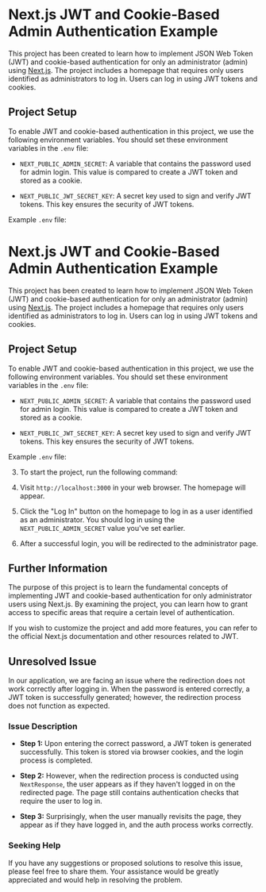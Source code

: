 # Next.js JWT and Cookie-Based Admin Authentication Example

This project has been created to learn how to implement JSON Web Token (JWT) and cookie-based authentication for only an administrator (admin) using [Next.js](https://nextjs.org/). The project includes a homepage that requires only users identified as administrators to log in. Users can log in using JWT tokens and cookies.

## Project Setup

To enable JWT and cookie-based authentication in this project, we use the following environment variables. You should set these environment variables in the `.env` file:

- `NEXT_PUBLIC_ADMIN_SECRET`: A variable that contains the password used for admin login. This value is compared to create a JWT token and stored as a cookie.

- `NEXT_PUBLIC_JWT_SECRET_KEY`: A secret key used to sign and verify JWT tokens. This key ensures the security of JWT tokens.

Example `.env` file:

# Next.js JWT and Cookie-Based Admin Authentication Example

This project has been created to learn how to implement JSON Web Token (JWT) and cookie-based authentication for only an administrator (admin) using [Next.js](https://nextjs.org/). The project includes a homepage that requires only users identified as administrators to log in. Users can log in using JWT tokens and cookies.

## Project Setup

To enable JWT and cookie-based authentication in this project, we use the following environment variables. You should set these environment variables in the `.env` file:

- `NEXT_PUBLIC_ADMIN_SECRET`: A variable that contains the password used for admin login. This value is compared to create a JWT token and stored as a cookie.

- `NEXT_PUBLIC_JWT_SECRET_KEY`: A secret key used to sign and verify JWT tokens. This key ensures the security of JWT tokens.

Example `.env` file:

3. To start the project, run the following command:

4. Visit `http://localhost:3000` in your web browser. The homepage will appear.

5. Click the "Log In" button on the homepage to log in as a user identified as an administrator. You should log in using the `NEXT_PUBLIC_ADMIN_SECRET` value you've set earlier.

6. After a successful login, you will be redirected to the administrator page.

## Further Information

The purpose of this project is to learn the fundamental concepts of implementing JWT and cookie-based authentication for only administrator users using Next.js. By examining the project, you can learn how to grant access to specific areas that require a certain level of authentication.

If you wish to customize the project and add more features, you can refer to the official Next.js documentation and other resources related to JWT.

##

## Unresolved Issue

In our application, we are facing an issue where the redirection does not work correctly after logging in. When the password is entered correctly, a JWT token is successfully generated; however, the redirection process does not function as expected.

### Issue Description

- **Step 1:** Upon entering the correct password, a JWT token is generated successfully. This token is stored via browser cookies, and the login process is completed.

- **Step 2:** However, when the redirection process is conducted using `NextResponse`, the user appears as if they haven't logged in on the redirected page. The page still contains authentication checks that require the user to log in.

- **Step 3:** Surprisingly, when the user manually revisits the page, they appear as if they have logged in, and the auth process works correctly.


### Seeking Help

If you have any suggestions or proposed solutions to resolve this issue, please feel free to share them. Your assistance would be greatly appreciated and would help in resolving the problem.

